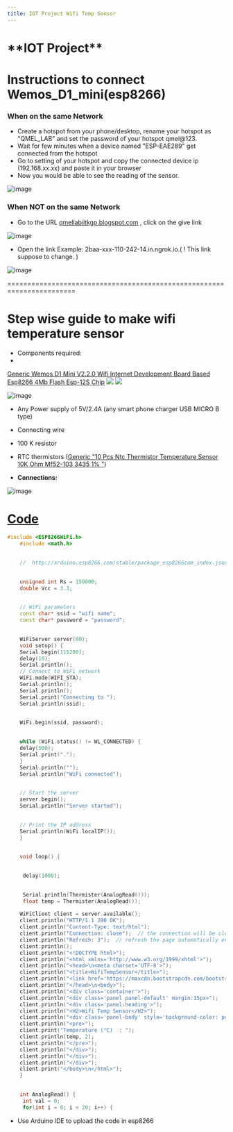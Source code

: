 ```yaml
---
title: IOT Project Wifi Temp Sensor
---
```


# \*\*IOT Project\*\*


# Instructions to connect Wemos\_D1\_mini(esp8266)

### **When on the same Network**

- Create a hotspot from your phone/desktop, rename your hotspot as "QMEL\_LAB" and set the password of your hotspot qmel@123.
- Wait for few minutes when a device named "ESP-EAE289" get connected from the hotspot
- Go to setting of your hotspot and copy the connected device ip (192.168.xx.xx) and paste it in your browser
- Now you would be able to see the reading of the sensor.

![image](https://user-images.githubusercontent.com/125783050/223188161-1429a1fe-1d44-4dad-9e1c-c6bb768e24e8.png)


### **When**  **NOT**  **on the same Network**

- Go to the URL [qmellabiitkgp.blogspot.com](http://qmellabiitkgp.blogspot.com/) , click on the give link

![image](https://user-images.githubusercontent.com/125783050/223188411-b1ea0f31-9242-45b1-9b42-c6114957267d.png)

- Open the link Example: 2baa-xxx-110-242-14.in.ngrok.io.( ! This link suppose to change. )

![image](https://user-images.githubusercontent.com/125783050/223188506-436e7770-7f44-45a2-8cb3-d7155299e717.png)

=======================================================================

# Step wise guide to make wifi temperature sensor

- Components required:
- 
 [Generic Wemos D1 Mini V2.2.0 Wifi Internet Development Board Based Esp8266 4Mb Flash Esp-12S Chip](https://www.amazon.in/V2-2-0-Internet-Development-ESP8266-ESP-12S/dp/B077MDHLRC) ![](RackMultipart20230306-1-u9vsrd_html_63a17f231c2a4bde.png) ![](RackMultipart20230306-1-u9vsrd_html_5c6272586b373cfb.png)

![image](https://user-images.githubusercontent.com/125783050/223188757-43970d60-36a5-49c2-a8c8-8e16fbb13a71.png)

  - Any Power supply of 5V/2.4A (any smart phone charger USB MICRO B type)
  - Connecting wire
  - 100 K resistor
  - RTC thermistors ([Generic "10 Pcs Ntc Thermistor Temperature Sensor 10K Ohm Mf52-103 3435 1% "](https://www.amazon.in/Generic-Thermistor-Temperature-Sensor-Mf52-103/dp/B01M8QX36Q))

- **Connections:**

![image](https://user-images.githubusercontent.com/125783050/223188939-f9405727-c0a3-4c2a-a3c2-0e049f50b601.png)

# [Code](https://github.com/Alok62877/IOT_temp_sensor_-Wifi-/blob/main/code.ino)

```cpp
#include <ESP8266WiFi.h>	
	#include <math.h>
	

	//  http://arduino.esp8266.com/stable/package_esp8266com_index.json
	

	unsigned int Rs = 150000;
	double Vcc = 3.3;
	

	// WiFi parameters
	const char* ssid = "wifi name";
	const char* password = "password";
	

	WiFiServer server(80);
	void setup() {
	Serial.begin(115200);
	delay(10);
	Serial.println();
	// Connect to WiFi network
	WiFi.mode(WIFI_STA);
	Serial.println();
	Serial.println();
	Serial.print("Connecting to ");
	Serial.println(ssid);
	

	WiFi.begin(ssid, password);
	

	while (WiFi.status() != WL_CONNECTED) {
	delay(500);
	Serial.print(".");
	}
	Serial.println("");
	Serial.println("WiFi connected");
	

	// Start the server
	server.begin();
	Serial.println("Server started");
	

	// Print the IP address
	Serial.println(WiFi.localIP());
	}
	

	void loop() {
	

	 delay(1000);
	

	 Serial.println(Thermister(AnalogRead()));
	 float temp = Thermister(AnalogRead());
	
	WiFiClient client = server.available();
	client.println("HTTP/1.1 200 OK");
	client.println("Content-Type: text/html");
	client.println("Connection: close");  // the connection will be closed after completion of the response
	client.println("Refresh: 3");  // refresh the page automatically every 5 sec
	client.println();
	client.println("<!DOCTYPE html>");
	client.println("<html xmlns='http://www.w3.org/1999/xhtml'>");
	client.println("<head>\n<meta charset='UTF-8'>");
	client.println("<title>WifiTempSensor</title>");
	client.println("<link href='https://maxcdn.bootstrapcdn.com/bootstrap/3.3.7/css/bootstrap.min.css' rel='stylesheet'>");
	client.println("</head>\n<body>");
	client.println("<div class='container'>");
	client.println("<div class='panel panel-default' margin:15px>");
	client.println("<div class='panel-heading'>");
	client.println("<H2>Wifi Temp Sensor</H2>");
	client.println("<div class='panel-body' style='background-color: powdergreen'>");
	client.println("<pre>");
	client.print("Temperature (°C)  : ");
	client.println(temp, 2);
	client.println("</pre>");
	client.println("</div>");
	client.println("</div>");
	client.println("</div>");
	client.print("</body>\n</html>");
	}
	

	int AnalogRead() {
	 int val = 0;
	 for(int i = 0; i < 20; i++) {

```


- Use Arduino IDE to upload the code in esp8266

